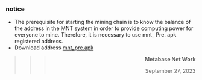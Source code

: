 ### notice
* The prerequisite for starting the mining chain is to know the balance of the address in the MNT system in order to provide computing power for everyone to mine. Therefore, it is necessary to use mnt_ Pre. apk registered address.
* Download address
[mnt_pre.apk](https://github.com/metabasenet/notice/releases/download/v0.5.0/mnt_pre.apk)

>>>**<p align="right">Metabase Net Work</p>**
>>><p align="right">September 27, 2023</p>